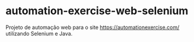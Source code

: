 # automation-exercise-web-selenium
Projeto de automação web para o site https://automationexercise.com/ utilizando Selenium e Java.

